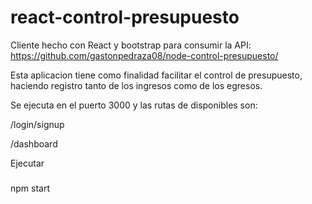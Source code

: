# react-control-presupuesto
Cliente hecho con React y bootstrap para consumir la API: https://github.com/gastonpedraza08/node-control-presupuesto/

Esta aplicacion tiene como finalidad facilitar el control de presupuesto, haciendo registro tanto de los ingresos como de los egresos.

Se ejecuta en el puerto 3000 y las rutas de disponibles son:

/login/signup

/dashboard


Ejecutar

###
npm start
###
